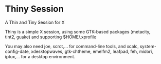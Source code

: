 Thiny Session
=============

A Thin and Tiny Session for X

Thiny is a simple X session, using some GTK-based packages (metacity, tint2, guake) and supporting $HOME/.xprofile

You may also need joe, scrot,... for command-line tools, and xcalc, system-config-date, xdesktopwaves, gtk-chtheme, emelfm2, leafpad, feh, midori, iptux,... for a desktop environment.
